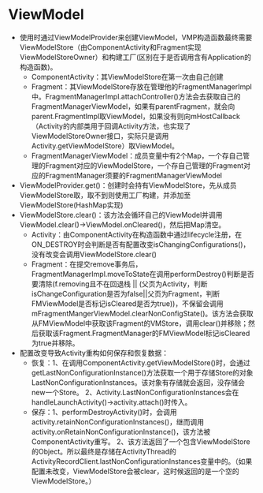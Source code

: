# ViewModel
- 使用时通过ViewModelProvider来创建ViewModel，VMP构造函数最终需要ViewModelStore（由ComponentActivity和Fragment实现ViewModelStoreOwner）和构建工厂(区别在于是否调用含有Application的构造函数)。
    - ComponentActivity：其ViewModelStore在第一次由自己创建
    - Fragment：其ViewModelStore存放在管理他的FragmentManagerImpl中。FragmentManagerImpl.attachController()方法会去获取自己的FragmentManagerViewModel，如果有parentFragment，就会向parent.FragmentImpl取ViewModel，如果没有则向mHostCallback（Activity的内部类用于回调Activity方法，也实现了ViewModelStoreOwner接口，实际只是调用Activity.getViewModelStore）取ViewModel。
    - FragmentManagerViewModel：成员变量中有2个Map，一个存自己管理的Fragment对应的ViewModelStore，一个存自己管理的Fragment对应的FragmentManager须要的FragmentManagerViewModel
- ViewModelProvider.get()：创建时会持有ViewModelStore，先从成员ViewModelStore取，取不到则使用工厂构建，并添加至ViewModelStore(HashMap实现)
- ViewModelStore.clear()：该方法会循环自己的ViewModel并调用ViewModel.clear()->ViewModel.onCleared()，然后把Map清空。
    - Activity：由ComponentActivity在构造函数中通过lifecycle注册，在ON_DESTROY时会判断是否有配置改变isChangingConfigurations()，没有改变会调用ViewModelStore.clear()
    - Fragment：在提交remove事务后，FragmentManagerImpl.moveToState在调用performDestroy()判断是否要清除(f.removing且不在回退栈 || (父页为Activity，判断isChangeConfiguration是否为false||父页为Fragment，判断FMViewModel是否标记isCleared是否为true))，不保留会调用mFragmentMangerViewModel.clearNonConfigState()。该方法会获取从FMViewModel中获取该Fragment的VMStore，调用clear()并移除；然后获取该Fragment.FragmentManager的FMViewModel标记isCleared为true并移除。
- 配置改变导致Activity重构如何保存和恢复数据：
    - 恢复：1、在调用ComponentActivity.getViewModelStore()时，会通过getLastNonConfigurationInstance()方法获取一个用于存储Store的对象LastNonConfigurationInstances。该对象有存储就会返回，没存储会new一个Store。 2、Activity.LastNonConfigurationInstances会在handleLaunchActivity()->activity.attach()时传入。
    - 保存：1、performDestroyActivity()时，会调用activity.retainNonConfigurationInstances()，继而调用activity.onRetainNonConfigurationInstance()，该方法被ComponentActivity重写。 2、该方法返回了一个包含ViewModelStore的Object。所以最终是存储在ActivityThread的ActivityRecordClient.lastNonConfigurationInstances变量中的。（如果配置未改变，ViewModelStore会被clear，这时候返回的是一个空的ViewModelStore。）